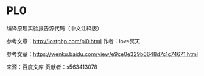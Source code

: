# PL0
编译原理实验报告源代码（中文注释版）

参考文章：http://lostphp.com/pl0.html 作者：love冥天

参考文章：https://wenku.baidu.com/view/e9ce0e329b6648d7c1c74671.html 

来源：百度文库 贡献者：s563413078


